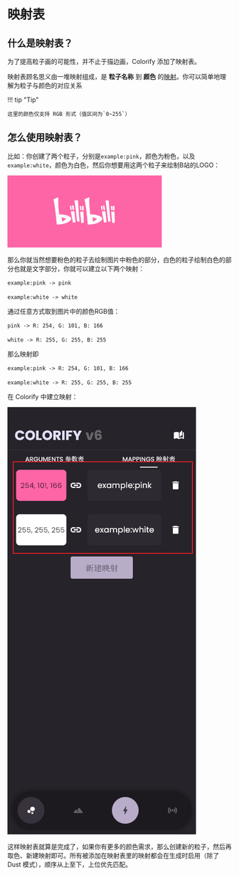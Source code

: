 # 映射表

## 什么是映射表？

为了提高粒子画的可能性，并不止于描边画，Colorify 添加了映射表。

映射表顾名思义由一堆映射组成，是 **粒子名称** 到 **颜色** 的[映射](https://en.wikipedia.org/wiki/Map_(mathematics))。你可以简单地理解为粒子与颜色的对应关系

!!! tip "Tip"

    这里的颜色仅支持 RGB 形式（值区间为`0~255`）

## 怎么使用映射表？

比如：你创建了两个粒子，分别是`example:pink`，颜色为粉色，以及`example:white`，颜色为白色，然后你想要用这两个粒子来绘制B站的LOGO：

![P6](../assets/tutorials/p6.png)

那么你就当然想要粉色的粒子去绘制图片中粉色的部分，白色的粒子绘制白色的部分也就是文字部分，你就可以建立以下两个映射：

```
example:pink -> pink

example:white -> white
```

通过任意方式取到图片中的颜色RGB值：

```
pink -> R: 254, G: 101, B: 166

white -> R: 255, G: 255, B: 255
```

那么映射即

```
example:pink -> R: 254, G: 101, B: 166

example:white -> R: 255, G: 255, B: 255
```

在 Colorify 中建立映射：

![P7](../assets/tutorials/p7.png)

这样映射表就算是完成了，如果你有更多的颜色需求，那么创建新的粒子，然后再取色、新建映射即可。所有被添加在映射表里的映射都会在生成时启用（除了Dust 模式），顺序从上至下，上位优先匹配。
